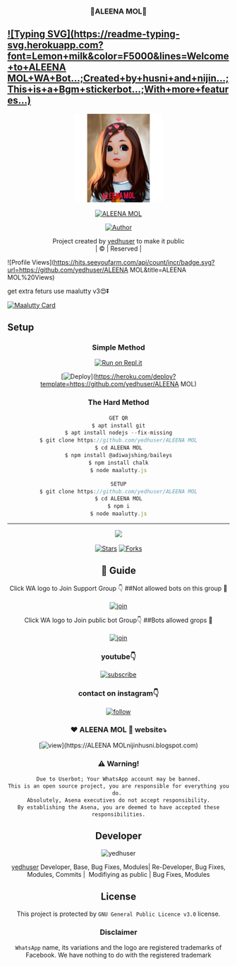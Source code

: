<h3 align="center">💝ALEENA MOL💝</h3>

## [![Typing SVG](https://readme-typing-svg.herokuapp.com?font=Lemon+milk&color=F5000&lines=Welcome+to+ALEENA MOL+WA+Bot...;Created+by+husni+and+nijin...;This+is+a+Bgm+stickerbot...;With+more+features...)](https://git.io/typing-svg)

<div align="center">
  <img border-radius: 15px src="InShot_20220711_141508071.jpg" width="200" height="200"/>
  <p align="center">
<a href="#"><img title="ALEENA MOL" src="https://img.shields.io/badge/ALEENA MOL-green?colorA=%23ff0000&colorB=%23017e40&style=for-the-badge"></a>
</p>
  <p align="center">
<a href="https://github.com/yedhuser"><img title="Author" src="https://img.shields.io/badge/Author-Husnijin-/ALEENA MOL?color=blue&style=for-the-badge&logo=whatsapp"></a>
</p>
</div>
<p align="center">
Project created by <a href="https://github.com/yedhuser">yedhuser</a> to make it public
    <br>
       | © |
        Reserved |
    <br> 
</p>

![Profile Views](https://hits.seeyoufarm.com/api/count/incr/badge.svg?url=https://github.com/yedhuser/ALEENA MOL&title=ALEENA MOL%20Views)

get extra feturs use maalutty v3😍⏬

[![Maalutty Card](https://github-readme-stats.vercel.app/api/pin/?username=yedhuser&repo=MAALUTTY_V3&theme=nightowl)](https://github.com/yedhuser/MAALUTTY_V3)
  </div>
    

## Setup
<div align="center">

  ### Simple Method
 
[![Run on Repl.it](https://repl.it/badge/github/quiec/whatsAlfa)](https://replit.com/@Husniser/MAALUTTY-QR)
  

[![Deploy](https://www.herokucdn.com/deploy/button.svg)](https://heroku.com/deploy?template=https://github.com/yedhuser/ALEENA MOL) 
 
### The Hard Method
```js
GET QR
$ apt install git
$ apt install nodejs --fix-missing
$ git clone https://github.com/yedhuser/ALEENA MOL
$ cd ALEENA MOL
$ npm install @adiwajshing/baileys
$ npm install chalk
$ node maalutty.js
```
      
```js
SETUP
$ git clone https://github.com/yedhuser/ALEENA MOL
$ cd ALEENA MOL
$ npm i
$ node maalutty.js
```

----

  <p align="center">
  <a href="httsp://github.com/yedhuser/ALEENA MOL">
    
<a href="https://github.com/farhan-dqz/followers">
<img src="https://img.shields.io/github/repo-size/farhan-dqz/Julie-Mwol?color=green&label=Repo%20total%20size&style=plastic">
<p align="center">
<a href="https://github.com/yedhuser/followers"
<img title="Followers" src="https://img.shields.io/github/followers/yedhuser?color=blue&style=flat-square"></a>
<a href="https://github.com/yedhuser/ALEENA MOL/stargazers/"><img title="Stars" src="https://img.shields.io/github/stars/yedhuser/ALEENA MOL?color=blue&style=flat-trangle"></a>
<a href="https://github.com/yedhuser/ALEENA MOL/network/members"><img title="Forks" src="https://img.shields.io/github/forks/yedhuser/ALEENA MOL?color=blue&style=flat-trangle"></a>
</p>

## 📢 Guide
Click WA logo to Join Support Group 👇
##Not allowed bots on this group 🔰
    <br>
<br>
  [![join](https://github.com/Alien-alfa/PublicBot/blob/main/wlogo.svg.png)](https://chat.whatsapp.com/FO3JyZPm1ma3vHyEQjaToY)
  <div align="center">


Click WA logo to Join public bot Group👇
##Bots allowed grops 🔰
    <br>
<br>
  [![join](https://github.com/Alien-alfa/PublicBot/blob/main/wlogo.svg.png)](https://chat.whatsapp.com/BUt420LTGKBHNHALHKV9jJ)
  <div align="center">

  </div>

### youtube👇

[![subscribe](https://i.ibb.co/mqttCVQ/images-1-1.png)](https://youtube.com/channel/UCllom1TvXieyxcGaanSpMvA)


### contact on instagram👇

[![follow](https://i.ibb.co/zHdm4Hj/images-5-2.jpg)](https://www.instagram.com/_husni_ser_/)

### ❤️ ALEENA MOL 💙 website⤵️

[![view](https://i.ibb.co/cyXKpj7/images-7-1-1.jpg)](https://ALEENA MOLnijinhusni.blogspot.com)


### ⚠️ Warning! 
```
Due to Userbot; Your WhatsApp account may be banned.
This is an open source project, you are responsible for everything you do. 
Absolutely, Asena executives do not accept responsibility.
By establishing the Asena, you are deemed to have accepted these responsibilities.
```

## Developer
  <div align="center">
    
![yedhuser](https://github.com/yedhuser.png?size=100)

 [yedhuser](https://github.com/yedhuser)
Developer, Base, Bug Fixes, Modules| Re-Developer, Bug Fixes, Modules, Commits |  Modifiying  as   public | Bug Fixes, Modules 
  </div>
    


## License
This project is protected by `GNU General Public Licence v3.0` license.

### Disclaimer
`WhatsApp` name, its variations and the logo are registered trademarks of Facebook. We have nothing to do with the registered trademark
